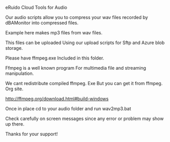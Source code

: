 eRuido Cloud Tools for Audio

Our audio scripts allow you to compress
your wav files recorded by dBAMonitor
into compressed files.

Example here makes mp3 files from wav files. 

This files can be uploaded
 Using our upload scripts for
Sftp and Azure blob storage. 

Please have ffmpeg.exe 
Included in this folder.

Ffmpeg is a well known program
For multimedia file and streaming
manipulation. 

We cant redistribute compiled ffmpeg. Exe
But you can get it from ffmpeg. Org site.

http://ffmpeg.org/download.html#build-windows

Once in place cd to your audio
folder and run wav2mp3.bat

Check carefully on screen messages
since any error or problem may 
show up there. 

Thanks for your support! 
